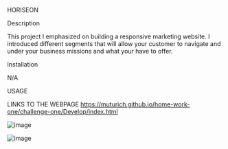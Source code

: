HORISEON 


Description

This project I emphasized on building a responsive marketing website.
I introduced different segments that will allow your customer to navigate and under your business missions and what your have to offer.


Installation 

N/A

USAGE


LINKS TO THE WEBPAGE https://muturich.github.io/home-work-one/challenge-one/Develop/index.html


![image](https://user-images.githubusercontent.com/87868537/197057677-506811d1-abc9-449d-8761-497a0f457dc4.png)

![image](https://user-images.githubusercontent.com/87868537/197057957-ae2cb57a-0ae4-460a-ad32-ce4e6cd89c2c.png)





